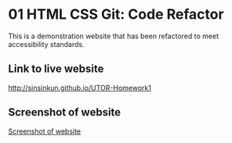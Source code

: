# 01 HTML CSS Git: Code Refactor

This is a demonstration website that has been refactored to meet accessibility standards.

## Link to live website
http://sinsinkun.github.io/UTOR-Homework1

## Screenshot of website
[Screenshot of website](./images/screenshot.png)
